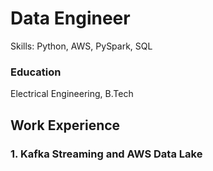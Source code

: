 # Data Engineer
 Skills: Python, AWS, PySpark, SQL

### Education
Electrical Engineering, B.Tech <br/>

## Work Experience
### 1. Kafka Streaming and AWS Data Lake
